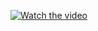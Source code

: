 [![Watch the video](https://img.youtube.com/vi/7XjD9VHlKxo/0.jpg)](https://www.youtube.com/watch?v=7XjD9VHlKxo)
